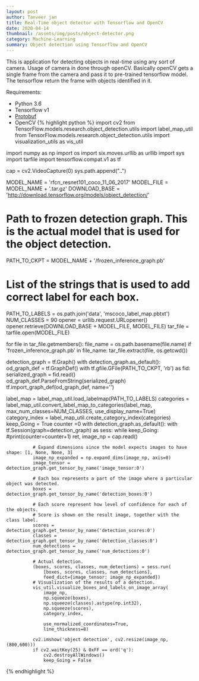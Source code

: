 ```yaml
---
layout: post
author: Tanveer jan
title: Real-Time object detector with Tensorflow and OpenCV
date: 2020-04-14
thumbnail: /assets/img/posts/object-detector.png
category: Machine-Learning
summary: Object detection using Tensorflow and OpenCV
---
```



This is application for detecting objects in real-time using any sort of camera. Usage of camera in done through openCV. Basically openCV gets a single frame from the camera and pass it to pre-trained tensorflow model. The tensorflow return the frame with objects identified in it.

Requirements:
 - Python 3.6
 - Tensorflow v1
 - [Protobuf](https://github.com/protocolbuffers/protobuf/tree/master/python)
 - OpenCV
 {% highlight python %}
  import cv2
  from TensorFlow.models.research.object_detection.utils import label_map_util
  from TensorFlow.models.research.object_detection.utils import visualization_utils as vis_util

  import numpy as np
  import os
  import six.moves.urllib as urllib
  import sys
  import tarfile
  import tensorflow.compat.v1 as tf

  cap = cv2.VideoCapture(0)
  sys.path.append("..")

  MODEL_NAME = 'rfcn_resnet101_coco_11_06_2017'
  MODEL_FILE = MODEL_NAME + '.tar.gz'
  DOWNLOAD_BASE = 'http://download.tensorflow.org/models/object_detection/'

  # Path to frozen detection graph. This is the actual model that is used for the object detection.
  PATH_TO_CKPT = MODEL_NAME + '/frozen_inference_graph.pb'
  # List of the strings that is used to add correct label for each box.
  PATH_TO_LABELS = os.path.join('data', 'mscoco_label_map.pbtxt')
  NUM_CLASSES = 90
  opener = urllib.request.URLopener()
  opener.retrieve(DOWNLOAD_BASE + MODEL_FILE, MODEL_FILE)
  tar_file = tarfile.open(MODEL_FILE)

  for file in tar_file.getmembers():
      file_name = os.path.basename(file.name)
      if 'frozen_inference_graph.pb' in file_name:
          tar_file.extract(file, os.getcwd())

  detection_graph = tf.Graph()
  with detection_graph.as_default():
      od_graph_def = tf.GraphDef()
      with tf.gfile.GFile(PATH_TO_CKPT, 'rb') as fid:
          serialized_graph = fid.read()
          od_graph_def.ParseFromString(serialized_graph)
          tf.import_graph_def(od_graph_def, name='')

  label_map = label_map_util.load_labelmap(PATH_TO_LABELS)
  categories = label_map_util.convert_label_map_to_categories(label_map, max_num_classes=NUM_CLASSES, use_display_name=True)
  category_index = label_map_util.create_category_index(categories)
  keep_Going = True
  counter =0
  with detection_graph.as_default():
      with tf.Session(graph=detection_graph) as sess:
          while keep_Going:
              #print(counter=counter+1)
              ret, image_np = cap.read()

              # Expand dimensions since the model expects images to have shape: [1, None, None, 3]
              image_np_expanded = np.expand_dims(image_np, axis=0)
              image_tensor = detection_graph.get_tensor_by_name('image_tensor:0')

              # Each box represents a part of the image where a particular object was detected.
              boxes = detection_graph.get_tensor_by_name('detection_boxes:0')

              # Each score represent how level of confidence for each of the objects.
              # Score is shown on the result image, together with the class label.
              scores = detection_graph.get_tensor_by_name('detection_scores:0')
              classes = detection_graph.get_tensor_by_name('detection_classes:0')
              num_detections = detection_graph.get_tensor_by_name('num_detections:0')

              # Actual detection.
              (boxes, scores, classes, num_detections) = sess.run(
                  [boxes, scores, classes, num_detections],
                  feed_dict={image_tensor: image_np_expanded})
              # Visualization of the results of a detection.
              vis_util.visualize_boxes_and_labels_on_image_array(
                  image_np,
                  np.squeeze(boxes),
                  np.squeeze(classes).astype(np.int32),
                  np.squeeze(scores),
                  category_index,

                  use_normalized_coordinates=True,
                  line_thickness=8)

              cv2.imshow('object detection', cv2.resize(image_np, (800,600)))
              if cv2.waitKey(25) & 0xFF == ord('q'):
                  cv2.destroyAllWindows()
                  keep_Going = False

 {% endhighlight %}
